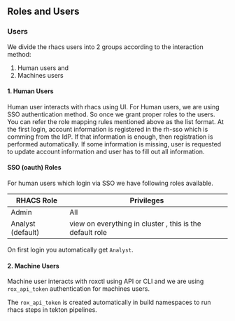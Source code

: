 ## Roles and Users

### Users

We divide the rhacs users into 2 groups according to the interaction method:

1. Human users and 
2. Machines users

#### 1. Human Users

Human user interacts with rhacs using UI. For Human users, we are using SSO authentication method. So once we grant proper roles to the users. You can refer the role mapping rules mentioned above as the list format. At the first login, account information is registered in the rh-sso which is comming from the IdP. If that information is enough, then registration is performed automatically. If some information is missing, user is requested to update account information and user has to fill out all information. 

#### SSO (oauth) Roles

For human users which login via SSO we have following roles available.

| RHACS Role         | Privileges                                                |
|--------------------|-----------------------------------------------------------|
| Admin              | All                                                       |
| Analyst  (default) | view on everything in cluster , this is the default role  |

On first login you automatically get `Analyst`. 

#### 2. Machine Users

Machine user interacts with roxctl using API or CLI and we are using `rox_api_token` authentication for machines users.

The `rox_api_token` is created automatically in build namespaces to run rhacs steps in tekton pipelines.